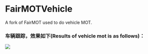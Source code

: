 # FairMOTVehicle
A fork of FairMOT used to do vehicle MOT.

### 车辆跟踪，效果如下(Results of vehicle mot is as follows)： </br>
![](https://github.com/CaptainEven/FairMOTVehicle/blob/master/results/frame/result_vehicle.gif)
